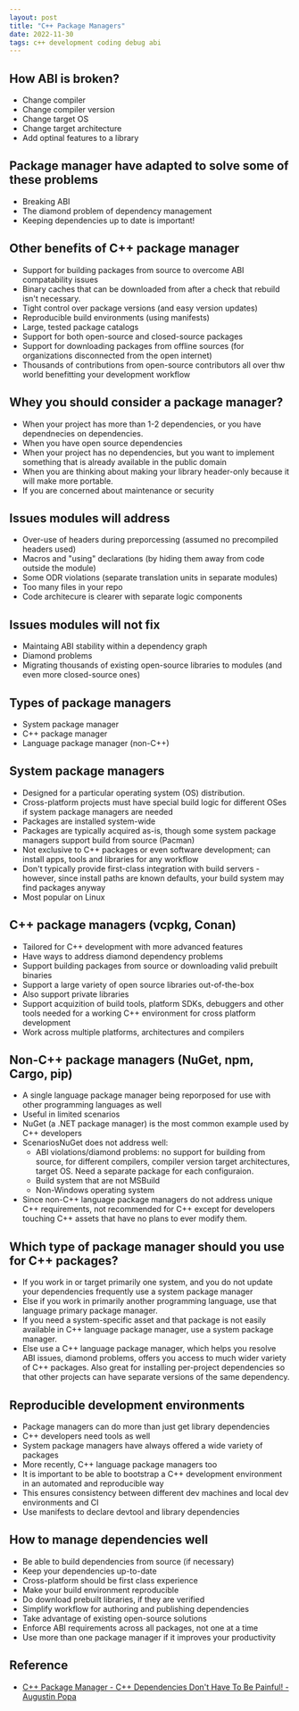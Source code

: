 ```yaml
---
layout: post
title: "C++ Package Managers"
date: 2022-11-30
tags: c++ development coding debug abi
---
```


## How ABI is broken?
* Change compiler
* Change compiler version
* Change target OS
* Change target architecture
* Add optinal features to a library

## Package manager have adapted to solve some of these problems
* Breaking ABI
* The diamond problem of dependency management
* Keeping dependencies up to date is important!

## Other benefits of C++ package manager
* Support for building packages from source to overcome ABI compatability issues
* Binary caches that can be downloaded from after a check that rebuild isn't necessary.
* Tight control over package versions (and easy version updates)
* Reproducible build environments (using manifests)
* Large, tested package catalogs
* Support for both open-source and closed-source packages
* Support for downloading packages from offline sources (for organizations disconnected from the open internet)
* Thousands of contributions from open-source contributors all over thw world benefitting your development workflow

## Whey you should consider a package manager?
* When your project has more than 1-2 dependencies, or you have dependnecies on dependencies.
* When you have open source dependencies
* When your project has no dependencies, but you want to implement something that is already available in the public domain
* When you are thinking about making your library header-only because it will make more portable.
* If you are concerned about maintenance or security

## Issues modules will address
* Over-use of headers during preporcessing (assumed no precompiled headers used)
* Macros and "using" declarations (by hiding them away from code outside the module)
* Some ODR violations (separate translation units in separate modules)
* Too many files in your repo
* Code architecure is clearer with separate logic components

## Issues modules will not fix
* Maintaing ABI stability within a dependency graph
* Diamond problems
* Migrating thousands of existing open-source libraries to modules (and even more closed-source ones)

## Types of package managers
* System package manager
* C++ package manager
* Language package manager (non-C++)

## System package managers
* Designed for a particular operating system (OS) distribution.
* Cross-platform projects must have special build logic for different OSes if system package managers are needed
* Packages are installed system-wide
* Packages are typically acquired as-is, though some system package managers support build from source (Pacman)
* Not exclusive to C++ packages or even software development; can install apps, tools and libraries for any workflow
* Don't typically provide first-class integration with build servers - however, since install paths are known defaults, your build system may find packages anyway
* Most popular on Linux

## C++ package managers (vcpkg, Conan)
* Tailored for C++ development with more advanced features
* Have ways to address diamond dependency problems
* Support building packages from source or downloading valid prebuilt binaries
* Support a large variety of open source libraries out-of-the-box
* Also support private libraries
* Support acquizition of build tools, platform SDKs, debuggers and other tools needed for a working C++ environment for cross platform development
* Work across multiple platforms, architectures and compilers

## Non-C++ package managers (NuGet, npm, Cargo, pip)
* A single language package manager being reporposed for use with other programming languages as well
* Useful in limited scenarios
* NuGet (a .NET package manager) is the most common example used by C++ developers
* ScenariosNuGet does not address well:
   * ABI violations/diamond problems: no support for building from source, for different compilers, compiler version target architectures, target OS. Need a separate package for each configuraion.
   * Build system that are not MSBuild
   * Non-Windows operating system
* Since non-C++ language package managers do not address unique C++ requirements, not recommended for C++ except for developers touching C++ assets that have no plans to ever modify them.

## Which type of package manager should you use for C++ packages?
* If you work in or target primarily one system, and you do not update your dependencies frequently use a system package manager
* Else if you work in primarily another programming language, use that language primary package manager.
* If you need a system-specific asset and that package is not easily available in C++ language package manager, use a system package manager.
* Else use a C++ language package manager, which helps you resolve ABI issues, diamond problems, offers you access to much wider variety of C++ packages. Also great for installing per-project dependencies so that other projects can have separate versions of the same dependency.

## Reproducible development environments
* Package managers can do more than just get library dependencies
* C++ developers need tools as well
* System package managers have always offered a wide variety of packages
* More recently, C++ language package managers too
* It is important to be able to bootstrap a C++ development environment in an automated and reproducible way
* This ensures consistency between different dev machines and local dev environments and CI
* Use manifests to declare devtool and library dependencies

## How to manage dependencies well
* Be able to build dependencies from source (if necessary)
* Keep your dependencies up-to-date
* Cross-platform should be first class experience
* Make your build environment reproducible
* Do download prebuilt libraries, if they are verified
* Simplify workflow for authoring and publishing dependencies
* Take advantage of existing open-source solutions
* Enforce ABI requirements across all packages, not one at a time
* Use more than one package manager if it improves your productivity

## Reference
* [C++ Package Manager - C++ Dependencies Don't Have To Be Painful! - Augustin Popa](https://www.youtube.com/watch?v=rrcngYMAJ-w)
